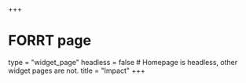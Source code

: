 +++
# FORRT page
type = "widget_page"
headless = false  # Homepage is headless, other widget pages are not.
title = "Impact"
+++

